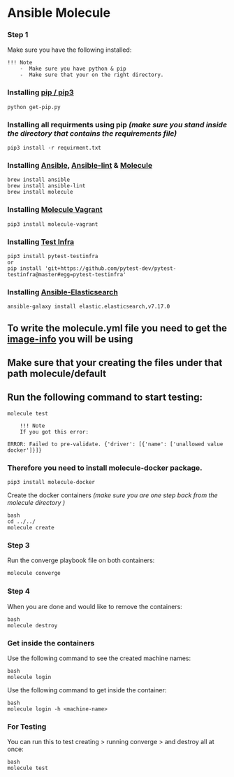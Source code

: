 # Ansible Molecule

### Step 1

Make sure you have the following installed:

    !!! Note
        -  Make sure you have python & pip 
        -  Make sure that your on the right directory.

### Installing [pip / pip3](https://github.com/pypa/pip)

```
python get-pip.py
```

### Installing all requirments using pip _(make sure you stand inside the directory that contains the requirements file)_

```
pip3 install -r requirment.txt
```

### Installing [Ansible](https://github.com/ansible/ansible.git), [Ansible-lint](https://github.com/ansible-community/ansible-lint.git) & [Molecule](https://github.com/ansible-community/molecule.git)

```
brew install ansible
brew install ansible-lint
brew install molecule
```

### Installing [Molecule Vagrant](https://github.com/ansible-community/molecule-vagrant.git)

```
pip3 install molecule-vagrant
```

### Installing [Test Infra](https://github.com/pytest-dev/pytest-testinfra.git)

```
pip3 install pytest-testinfra
or
pip install 'git+https://github.com/pytest-dev/pytest-testinfra@master#egg=pytest-testinfra'
```

### Installing [Ansible-Elasticsearch](https://github.com/elastic/ansible-elasticsearch.git)

```
ansible-galaxy install elastic.elasticsearch,v7.17.0
```

## To write the molecule.yml file you need to get the [image-info](https://hub.docker.com/_/ubuntu) you will be using

## Make sure that your creating the files under that path molecule/default
## Run the following command to start testing:
```
molecule test
```
        !!! Note
        If you got this error:
```    
ERROR: Failed to pre-validate. {'driver': [{'name': ['unallowed value docker']}]}
```
### Therefore you need to install molecule-docker package.

```
pip3 install molecule-docker
```

Create the docker containers _(make sure you are one step back from the molecule directory )_

```
bash
cd ../../
molecule create
```

### Step 3

Run the converge playbook file on both containers:

```bash
molecule converge
```

### Step 4

When you are done and would like to remove the containers:

```
bash
molecule destroy
```

### Get inside the containers

Use the following command to see the created machine names:

```
bash
molecule login
```

Use the following command to get inside the container:

```
bash
molecule login -h <machine-name>
```

### For Testing

You can run this to test creating > running converge > and destroy all at once:

```
bash
molecule test
```
